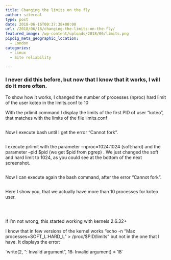 ```yaml
---
title: Changing the limits on the fly
author: sitereal
type: post
date: 2018-06-16T00:37:38+00:00
url: /2018/06/16/changing-the-limits-on-the-fly/
featured_image: /wp-content/uploads/2018/06/limits.png
pipdig_meta_geographic_location:
  - London
categories:
  - Linux
  - Site reliability

---
```

### **I never did this before, but now that I know that it works, I will do it more often.**

To show how it works, I changed the number of processes (nproc) hard limit of the user koteo in the limits.conf to 10

With the prlimit command I display the limits of the first PID of user &#8220;koteo&#8221;, that matches with the limits of the file limits.conf

<img class="alignnone size-full wp-image-170" src="http://sitereliabilityengineer.io/wp-content/uploads/2018/06/1.png" alt="" srcset="http://sitereliabilityengineer.net/wp-content/uploads/2018/06/1.png 802w, http://sitereliabilityengineer.net/wp-content/uploads/2018/06/1-300x177.png 300w, http://sitereliabilityengineer.net/wp-content/uploads/2018/06/1-800x473.png 800w" sizes="(max-width: 802px) 100vw, 802px" /> 

Now I execute bash until I get the error &#8220;Cannot fork&#8221;.

<img class="alignnone size-full wp-image-171" src="http://sitereliabilityengineer.io/wp-content/uploads/2018/06/2.png" alt="" srcset="http://sitereliabilityengineer.net/wp-content/uploads/2018/06/2.png 793w, http://sitereliabilityengineer.net/wp-content/uploads/2018/06/2-300x59.png 300w" sizes="(max-width: 793px) 100vw, 793px" /> 

I execute prlimit with the parameter &#8211;nproc=1024:1024 (soft:hard) and the parameter &#8211;pid $pid (we get $pid from pgrep) . We just changed the soft and hard limit to 1024, as you could see at the bottom of the next screenshot.

<img class="alignnone size-full wp-image-175" src="http://sitereliabilityengineer.io/wp-content/uploads/2018/06/3.png" alt="" srcset="http://sitereliabilityengineer.net/wp-content/uploads/2018/06/3.png 944w, http://sitereliabilityengineer.net/wp-content/uploads/2018/06/3-300x44.png 300w, http://sitereliabilityengineer.net/wp-content/uploads/2018/06/3-800x117.png 800w" sizes="(max-width: 944px) 100vw, 944px" /> 

Now I can execute again the bash command, after the error &#8220;Cannot fork&#8221;.

<img class="alignnone size-full wp-image-173" src="http://sitereliabilityengineer.io/wp-content/uploads/2018/06/4.png" alt="" srcset="http://sitereliabilityengineer.net/wp-content/uploads/2018/06/4.png 798w, http://sitereliabilityengineer.net/wp-content/uploads/2018/06/4-300x68.png 300w" sizes="(max-width: 798px) 100vw, 798px" /> 

Here I show you, that we actually have more than 10 processes for koteo user.

<img class="alignnone size-full wp-image-174" src="http://sitereliabilityengineer.io/wp-content/uploads/2018/06/5.png" alt="" srcset="http://sitereliabilityengineer.net/wp-content/uploads/2018/06/5.png 771w, http://sitereliabilityengineer.net/wp-content/uploads/2018/06/5-300x110.png 300w" sizes="(max-width: 771px) 100vw, 771px" /> 

&nbsp;

If I&#8217;m not wrong, this started working with kernels 2.6.32+

I know that in few versions of the kernel works &#8220;echo -n &#8220;Max processes=SOFT\_L:HARD\_L&#8221; > /proc/$PID/limits&#8221; but not in the one that I have. It displays the error:

\`write(2, &#8220;: Invalid argument&#8221;, 18: Invalid argument) = 18\`

&nbsp;

&nbsp;